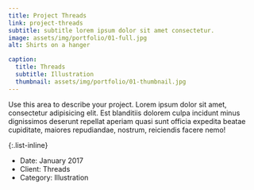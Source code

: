 ```yaml
---
title: Project Threads
link: project-threads
subtitle: subtitle lorem ipsum dolor sit amet consectetur.
image: assets/img/portfolio/01-full.jpg
alt: Shirts on a hanger

caption:
  title: Threads
  subtitle: Illustration
  thumbnail: assets/img/portfolio/01-thumbnail.jpg
---
```

Use this area to describe your project. Lorem ipsum dolor sit amet, consectetur adipisicing elit. Est blanditiis dolorem culpa incidunt minus dignissimos deserunt repellat aperiam quasi sunt officia expedita beatae cupiditate, maiores repudiandae, nostrum, reiciendis facere nemo!

{:.list-inline}
- Date: January 2017
- Client: Threads
- Category: Illustration

